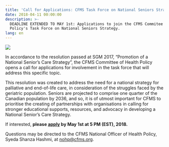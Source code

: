 ```yaml
---
title: 'Call for Applications: CFMS Task Force on National Seniors Strategy'
date: 2018-04-11 00:00:00
description: >-
  DEADLINE EXTENDED TO MAY 1st: Applications to join the CFMS Commitee of Health
  Policy's Task Force on National Seniors Strategy.
lang: en
---
```


![](/uploads/seniors-strategy.png)

In accordance to the resolution passed at SGM 2017, “Promotion of a National Senior’s Care Strategy”, the CFMS Committee of Health Policy opens a call for applications for involvement in the task force that will address this specific topic.

This resolution was created to address the need for a national strategy for palliative and end-of-life care, in consideration of the struggles faced by the geriatric population. Seniors are projected to comprise one quarter of the Canadian population by 2036, and so, it is of utmost important for CFMS to prioritise the creating of partnerships with organisations in calling for stronger educational supports, resources, and advocacy in developing a National Senior’s Care Strategy.&nbsp;

If interested, **please [apply](https://goo.gl/forms/rdz6OHw47cAdcW3i2) by May 1st at 5 PM (EST), 2018.**&nbsp;

Questions may be directed to the CFMS National Officer of Health Policy, Syeda Shanza Hashmi, at [nohp@cfms.org](javascript:void(location.href='mailto:'+String.fromCharCode(110,111,104,112,64,99,102,109,115,46,111,114,103))).

&nbsp;
